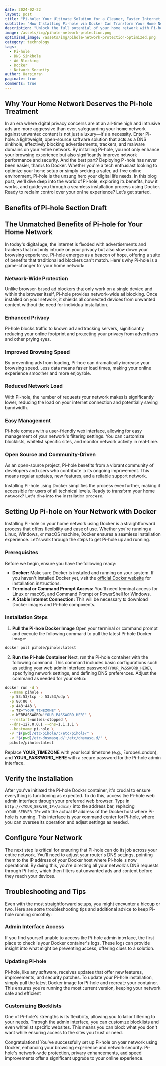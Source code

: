 ```yaml
---
date: 2024-02-22
layout: post
title: "Pi-hole: Your Ultimate Solution for a Cleaner, Faster Internet Experience"
subtitle: "How Installing Pi-hole via Docker Can Transform Your Home Network"
description: "Unlock the full potential of your home network with Pi-hole, the open-source software that blocks ads, trackers, and malware domains on all your devices. This guide walks you through the simple steps of installing Pi-hole using Docker, ensuring a secure, ad-free internet experience without the hassle."
image: /assets/img/pihole-network-protection.png
optimized_image: /assets/img/pihole-network-protection-optimized.png
category: technology
tags:
  - Pi-hole
  - DNS Sinkhole
  - Ad Blocking
  - Docker
  - Network Security
author: Harsimran
paginate: true
comments: true
---
```


## Why Your Home Network Deserves the Pi-hole Treatment

In an era where digital privacy concerns are at an all-time high and intrusive ads are more aggressive than ever, safeguarding your home network against unwanted content is not just a luxury—it's a necessity. Enter Pi-hole: a lightweight, open-source software solution that acts as a DNS sinkhole, effectively blocking advertisements, trackers, and malware domains on your entire network. By installing Pi-hole, you not only enhance your browsing experience but also significantly improve network performance and security. And the best part? Deploying Pi-hole has never been easier, thanks to Docker. Whether you're a tech enthusiast looking to optimize your home setup or simply seeking a safer, ad-free online environment, Pi-hole is the unsung hero your digital life needs. In this blog post, we'll dive deep into the world of Pi-hole, exploring its benefits, how it works, and guide you through a seamless installation process using Docker. Ready to reclaim control over your online experience? Let's get started.

## Benefits of Pi-hole Section Draft
## **The Unmatched Benefits of Pi-hole for Your Home Network**

In today's digital age, the internet is flooded with advertisements and trackers that not only intrude on your privacy but also slow down your browsing experience. Pi-hole emerges as a beacon of hope, offering a suite of benefits that traditional ad blockers can't match. Here's why Pi-hole is a game-changer for your home network:

### **Network-Wide Protection**
Unlike browser-based ad blockers that only work on a single device and within the browser itself, Pi-hole provides network-wide ad blocking. Once installed on your network, it shields all connected devices from unwanted content without the need for individual installation.

### **Enhanced Privacy**
Pi-hole blocks traffic to known ad and tracking servers, significantly reducing your online footprint and protecting your privacy from advertisers and other prying eyes.

### **Improved Browsing Speed**
By preventing ads from loading, Pi-hole can dramatically increase your browsing speed. Less data means faster load times, making your online experience smoother and more enjoyable.

### **Reduced Network Load**
With Pi-hole, the number of requests your network makes is significantly lower, reducing the load on your internet connection and potentially saving bandwidth.

### **Easy Management**
Pi-hole comes with a user-friendly web interface, allowing for easy management of your network's filtering settings. You can customize blocklists, whitelist specific sites, and monitor network activity in real-time.

### **Open Source and Community-Driven**
As an open-source project, Pi-hole benefits from a vibrant community of developers and users who contribute to its ongoing improvement. This means regular updates, new features, and a reliable support network.

Installing Pi-hole using Docker simplifies the process even further, making it accessible for users of all technical levels. Ready to transform your home network? Let's dive into the installation process.

## **Setting Up Pi-hole on Your Network with Docker**

Installing Pi-hole on your home network using Docker is a straightforward process that offers flexibility and ease of use. Whether you're running a Linux, Windows, or macOS machine, Docker ensures a seamless installation experience. Let's walk through the steps to get Pi-hole up and running.

### **Prerequisites**

Before we begin, ensure you have the following ready:

- **Docker:** Make sure Docker is installed and running on your system. If you haven't installed Docker yet, visit the [official Docker website](https://www.docker.com/get-started) for installation instructions.
- **Terminal or Command Prompt Access:** You'll need terminal access for Linux or macOS, and Command Prompt or PowerShell for Windows.
- **A Stable Internet Connection:** This will be necessary to download Docker images and Pi-hole components.

### **Installation Steps**

1. **Pull the Pi-hole Docker Image**
   Open your terminal or command prompt and execute the following command to pull the latest Pi-hole Docker image:

```bash
docker pull pihole/pihole:latest
```

2. **Run the Pi-hole Container**
Next, run the Pi-hole container with the following command. This command includes basic configurations such as setting your web admin interface password (`YOUR_PASSWORD_HERE`), specifying network settings, and defining DNS preferences. Adjust the command as needed for your setup:

```bash
docker run -d \
  --name pihole \
  -p 53:53/tcp -p 53:53/udp \
  -p 80:80 \
  -p 443:443 \
  -e TZ="YOUR_TIMEZONE" \
  -e WEBPASSWORD="YOUR_PASSWORD_HERE" \
  --restart=unless-stopped \
  --dns=127.0.0.1 --dns=1.1.1.1 \
  --hostname pi.hole \
  -v "$(pwd)/etc-pihole/:/etc/pihole/" \
  -v "$(pwd)/etc-dnsmasq.d/:/etc/dnsmasq.d/" \
  pihole/pihole:latest
```
Replace **YOUR_TIMEZONE** with your local timezone (e.g., Europe/London), and **YOUR_PASSWORD_HERE** with a secure password for the Pi-hole admin interface.

## Verify the Installation

After you've initiated the Pi-hole Docker container, it's crucial to ensure everything is functioning as expected. To do this, access the Pi-hole web admin interface through your preferred web browser. Type in `http://<YOUR_SERVER_IP>/admin/` into the address bar, replacing `<YOUR_SERVER_IP>` with the actual IP address of the Docker host where Pi-hole is running. This interface is your command center for Pi-hole, where you can oversee its operation and adjust settings as needed.

## Configure Your Network

The next step is critical for ensuring that Pi-hole can do its job across your entire network. You'll need to adjust your router's DNS settings, pointing them to the IP address of your Docker host where Pi-hole is now operational. By doing this, you're directing all your network's DNS requests through Pi-hole, which then filters out unwanted ads and content before they reach your devices.

## Troubleshooting and Tips

Even with the most straightforward setups, you might encounter a hiccup or two. Here are some troubleshooting tips and additional advice to keep Pi-hole running smoothly:

### Admin Interface Access

If you find yourself unable to access the Pi-hole admin interface, the first place to check is your Docker container's logs. These logs can provide insight into what might be preventing access, offering clues to a solution.

### Updating Pi-hole

Pi-hole, like any software, receives updates that offer new features, improvements, and security patches. To update your Pi-hole installation, simply pull the latest Docker image for Pi-hole and recreate your container. This ensures you're running the most current version, keeping your network safe and efficient.

### Customizing Blocklists

One of Pi-hole's strengths is its flexibility, allowing you to tailor filtering to your needs. Through the admin interface, you can customize blocklists and even whitelist specific websites. This means you can block what you don't want while ensuring access to the sites you trust or need.

Congratulations! You've successfully set up Pi-hole on your network using Docker, enhancing your browsing experience and network security. Pi-hole's network-wide protection, privacy enhancements, and speed improvements offer a significant upgrade to your online experience.


